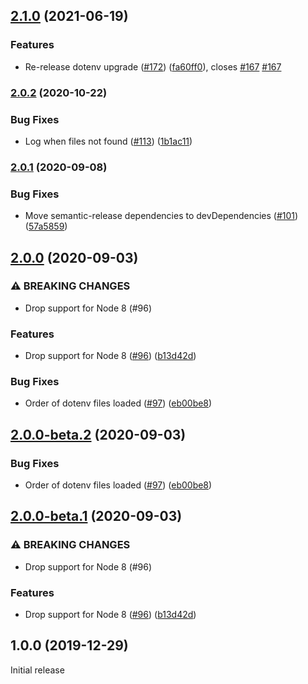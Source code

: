 ## [2.1.0](https://github.com/djdmbrwsk/dotenv-cra/compare/v2.0.2...v2.1.0) (2021-06-19)


### Features

* Re-release dotenv upgrade ([#172](https://github.com/djdmbrwsk/dotenv-cra/issues/172)) ([fa60ff0](https://github.com/djdmbrwsk/dotenv-cra/commit/fa60ff02c199150c1dc7a25b27452987bb55c6cf)), closes [#167](https://github.com/djdmbrwsk/dotenv-cra/issues/167) [#167](https://github.com/djdmbrwsk/dotenv-cra/issues/167)

### [2.0.2](https://github.com/djdmbrwsk/dotenv-cra/compare/v2.0.1...v2.0.2) (2020-10-22)


### Bug Fixes

* Log when files not found ([#113](https://github.com/djdmbrwsk/dotenv-cra/issues/113)) ([1b1ac11](https://github.com/djdmbrwsk/dotenv-cra/commit/1b1ac113aad64d7532c5b0a1028430d435645f44))

### [2.0.1](https://github.com/djdmbrwsk/dotenv-cra/compare/v2.0.0...v2.0.1) (2020-09-08)


### Bug Fixes

* Move semantic-release dependencies to devDependencies ([#101](https://github.com/djdmbrwsk/dotenv-cra/issues/101)) ([57a5859](https://github.com/djdmbrwsk/dotenv-cra/commit/57a5859654fdc317085f47170957156815b258d6))

## [2.0.0](https://github.com/djdmbrwsk/dotenv-cra/compare/v1.0.0...v2.0.0) (2020-09-03)


### ⚠ BREAKING CHANGES

* Drop support for Node 8 (#96)

### Features

* Drop support for Node 8 ([#96](https://github.com/djdmbrwsk/dotenv-cra/issues/96)) ([b13d42d](https://github.com/djdmbrwsk/dotenv-cra/commit/b13d42de64bdc948b50b51ca9fa52e769958aa44))


### Bug Fixes

* Order of dotenv files loaded ([#97](https://github.com/djdmbrwsk/dotenv-cra/issues/97)) ([eb00be8](https://github.com/djdmbrwsk/dotenv-cra/commit/eb00be8fd432ea08b8e5811db32de856e5b8cca5))

## [2.0.0-beta.2](https://github.com/djdmbrwsk/dotenv-cra/compare/v2.0.0-beta.1...v2.0.0-beta.2) (2020-09-03)


### Bug Fixes

* Order of dotenv files loaded ([#97](https://github.com/djdmbrwsk/dotenv-cra/issues/97)) ([eb00be8](https://github.com/djdmbrwsk/dotenv-cra/commit/eb00be8fd432ea08b8e5811db32de856e5b8cca5))

## [2.0.0-beta.1](https://github.com/djdmbrwsk/dotenv-cra/compare/v1.0.0...v2.0.0-beta.1) (2020-09-03)


### ⚠ BREAKING CHANGES

* Drop support for Node 8 (#96)

### Features

* Drop support for Node 8 ([#96](https://github.com/djdmbrwsk/dotenv-cra/issues/96)) ([b13d42d](https://github.com/djdmbrwsk/dotenv-cra/commit/b13d42de64bdc948b50b51ca9fa52e769958aa44))

## 1.0.0 (2019-12-29)

Initial release
